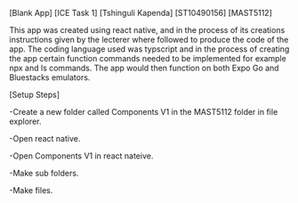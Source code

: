 [Blank App]
[ICE Task 1]
[Tshinguli Kapenda]
[ST10490156]
[MAST5112]



This app was created using react native, and in the process of its creations instructions given by the lecterer where followed to produce the code of the app. The coding language used was typscript and in the process of creating the app certain function commands needed to be implemented for example npx and ls commands. The app would then function on both Expo Go and Bluestacks emulators.

[Setup Steps]

-Create a new folder called Components V1 in the MAST5112 folder in file explorer.

-Open react native.

-Open Components V1 in react nateive.

-Make sub folders.

-Make files.
